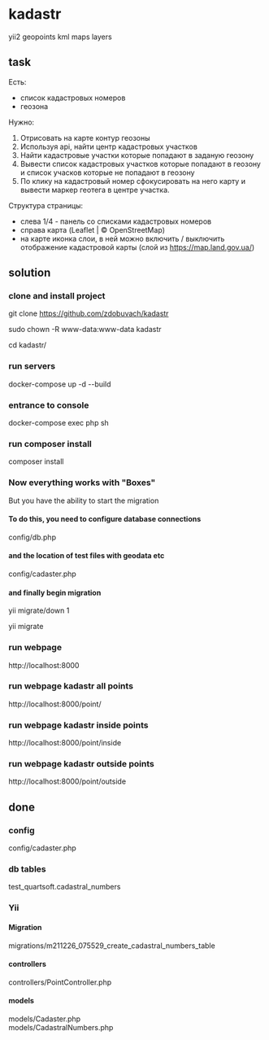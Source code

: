 # kadastr

yii2 geopoints kml maps layers

## task

Есть:
- список кадастровых номеров
- геозона

Нужно:
1. Отрисовать на карте контур геозоны
1. Используя api, найти центр кадастровых участков
2. Найти кадастровые участки которые попадают в заданую геозону
3. Вывести список кадастровых участков которые попадают в геозону и список учасков которые не попадают в геозону
4. По клику на кадастровый номер сфокусировать на него карту и вывести маркер геотега в центре участка.

Структура страницы:
- слева 1/4 - панель со списками кадастровых номеров
- справа карта (Leaflet | © OpenStreetMap)
- на карте иконка слои, в ней можно включить / выключить отображение кадастровой карты (слой из https://map.land.gov.ua/)


## solution

### clone and install project

git clone https://github.com/zdobuvach/kadastr

sudo chown -R www-data:www-data kadastr

cd kadastr/

### run servers

docker-compose up -d  --build

### entrance to console

docker-compose exec php sh

### run composer install

composer install

### Now everything works with "Boxes"

But you have the ability to start the migration

#### To do this, you need to configure database connections

config/db.php

#### and the location of test files with geodata etc

config/cadaster.php

#### and finally begin migration

yii migrate/down 1

yii migrate

### run webpage

http://localhost:8000

### run webpage kadastr all points

http://localhost:8000/point/

### run webpage kadastr inside points

http://localhost:8000/point/inside

### run webpage kadastr outside points

http://localhost:8000/point/outside

## done

### config

config/cadaster.php

### db tables

test_quartsoft.cadastral_numbers

### Yii

#### Migration

migrations/m211226_075529_create_cadastral_numbers_table

#### controllers

controllers/PointController.php <br>  

#### models

models/Cadaster.php <br>
models/CadastralNumbers.php <br>
